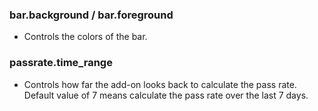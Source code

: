 ### bar.background / bar.foreground
- Controls the colors of the bar.

### passrate.time_range
- Controls how far the add-on looks back to calculate the pass rate. Default value of 7 means calculate the pass rate over
the last 7 days.